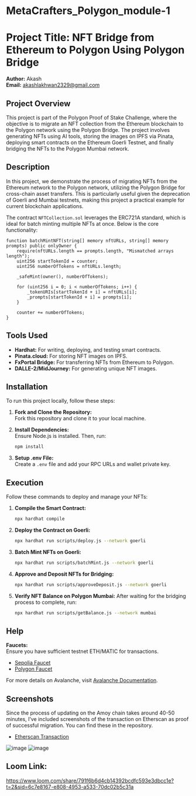 # MetaCrafters_Polygon_module-1
# Project Title: NFT Bridge from Ethereum to Polygon Using Polygon Bridge

**Author:** Akash  
**Email:** akashlakhwan2329@gmail.com

## Project Overview

This project is part of the Polygon Proof of Stake Challenge, where the objective is to migrate an NFT collection from the Ethereum blockchain to the Polygon network using the Polygon Bridge. The project involves generating NFTs using AI tools, storing the images on IPFS via Pinata, deploying smart contracts on the Ethereum Goerli Testnet, and finally bridging the NFTs to the Polygon Mumbai network.

## Description

In this project, we demonstrate the process of migrating NFTs from the Ethereum network to the Polygon network, utilizing the Polygon Bridge for cross-chain asset transfers. This is particularly useful given the deprecation of Goerli and Mumbai testnets, making this project a practical example for current blockchain applications.

The contract `NFTCollection.sol` leverages the ERC721A standard, which is ideal for batch minting multiple NFTs at once. Below is the core functionality:

```solidity
function batchMintNFT(string[] memory nftURLs, string[] memory prompts) public onlyOwner {
    require(nftURLs.length == prompts.length, "Mismatched arrays length");
    uint256 startTokenId = counter;
    uint256 numberOfTokens = nftURLs.length;

    _safeMint(owner(), numberOfTokens);

    for (uint256 i = 0; i < numberOfTokens; i++) {
        _tokenURIs[startTokenId + i] = nftURLs[i];
        _prompts[startTokenId + i] = prompts[i];
    }

    counter += numberOfTokens;
}
```

## Tools Used

- **Hardhat:** For writing, deploying, and testing smart contracts.
- **Pinata.cloud:** For storing NFT images on IPFS.
- **FxPortal Bridge:** For transferring NFTs from Ethereum to Polygon.
- **DALLE-2/MidJourney:** For generating unique NFT images.

## Installation

To run this project locally, follow these steps:

1. **Fork and Clone the Repository:**  
   Fork this repository and clone it to your local machine.

2. **Install Dependencies:**  
   Ensure Node.js is installed. Then, run:
   ```bash
   npm install
   ```

3. **Setup .env File:**  
   Create a `.env` file and add your RPC URLs and wallet private key.

## Execution

Follow these commands to deploy and manage your NFTs:

1. **Compile the Smart Contract:**
   ```bash
   npx hardhat compile
   ```

2. **Deploy the Contract on Goerli:**
   ```bash
   npx hardhat run scripts/deploy.js --network goerli
   ```

3. **Batch Mint NFTs on Goerli:**
   ```bash
   npx hardhat run scripts/batchMint.js --network goerli
   ```

4. **Approve and Deposit NFTs for Bridging:**
   ```bash
   npx hardhat run scripts/approveDeposit.js --network goerli
   ```

5. **Verify NFT Balance on Polygon Mumbai:**
   After waiting for the bridging process to complete, run:
   ```bash
   npx hardhat run scripts/getBalance.js --network mumbai
   ```

## Help

**Faucets:**  
Ensure you have sufficient testnet ETH/MATIC for transactions.  
- [Sepolia Faucet](https://cloud.google.com/application/web3/faucet/ethereum/sepolia)
- [Polygon Faucet](https://faucet.polygon.technology/)

For more details on Avalanche, visit [Avalanche Documentation](https://docs.avax.network/).

## Screenshots

Since the process of updating on the Amoy chain takes around 40-50 minutes, I’ve included screenshots of the transaction on Etherscan as proof of successful migration. You can find these in the repository.

- [Etherscan Transaction](https://sepolia.etherscan.io/tx/0x1ae1db069c677f0dd1eea06e9ea13ae240b40977894026d1193b2778dc854936)

![image](https://github.com/user-attachments/assets/af384570-d998-44cf-9707-5a41cda77877)
![image](https://github.com/user-attachments/assets/d7135205-47ee-480b-82d3-d1ee843045c2)

## Loom Link: 
https://www.loom.com/share/791f6b6d4cb14392bcdfc593e3dbcc1e?t=2&sid=6c7e8167-e808-4953-a533-70dc02b5c31a

